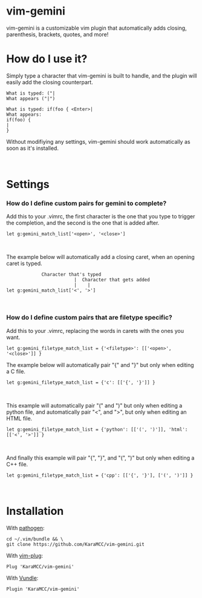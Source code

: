 # vim-gemini
vim-gemini is a customizable vim plugin that automatically adds closing, parenthesis, brackets, quotes, and more!<br/>

# How do I use it?
Simply type a character that vim-gemini is built to handle, and the plugin will easily add the closing counterpart.
```
What is typed: ("|
What appears ("|")
```

```
What is typed: if(foo { <Enter>|
What appears:
if(foo) {
|
}
```
Without modifiying any settings, vim-gemini should work automatically as soon as it's installed.

<br/>

# Settings
### How do I define custom pairs for gemini to complete?
Add this to your .vimrc, the first character is the one that you type to trigger the completion, and the second is the one that is added after.
```
let g:gemini_match_list['<open>', '<close>']
```

<br/>

The example below will automatically add a closing caret, when an opening caret is typed.
```
             Character that's typed
                         |  Character that gets added
                         |    |
let g:gemini_match_list['<', '>']
```

<br/>

### How do I define custom pairs that are filetype specific?
Add this to your .vimrc, replacing the words in carets with the ones you want.
```
let g:gemini_filetype_match_list = {'<filetype>': [['<open>', '<close>']] }
```

The example below will automatically pair "{" and "}" but only when editing a C file.
```
let g:gemini_filetype_match_list = {'c': [['{', '}']] }
```

<br/>

This example will automatically pair "(" and ")" but only when editing a python file, and automatically pair "<", and ">", but only when editing an HTML file.
```
let g:gemini_filetype_match_list = {'python': [['(', ')']], 'html': [['<', '>']] }
```

<br/>

And finally this example will pair "{", "}", and "(", ")" but only when editing a C++ file.
```
let g:gemini_filetype_match_list = {'cpp': [['{', '}'], ['(', ')']] }
```

<br/>

# Installation
With [pathogen](https://github.com/tpope/vim-pathogen):
```
cd ~/.vim/bundle && \
git clone https://github.com/KaraMCC/vim-gemini.git
```

With [vim-plug](https://github.com/junegunn/vim-plug):
```vim
Plug 'KaraMCC/vim-gemini'
```

With [Vundle](https://github.com/VundleVim/Vundle.vim):
```vim
Plugin 'KaraMCC/vim-gemini'
```
